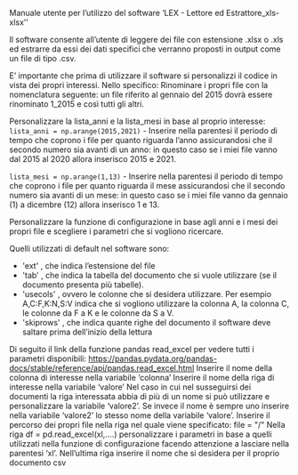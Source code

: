 Manuale utente per l’utilizzo del software
 ‘LEX - Lettore ed Estrattore_xls-xlsx’’

Il software consente all’utente di leggere dei file con estensione .xlsx o .xls ed estrarre da essi dei dati specifici che verranno proposti in output come un file di tipo .csv.

E’ importante che prima di utilizzare il software si personalizzi il codice in vista dei propri interessi. Nello specifico:
Rinominare i propri file con la nomenclatura seguente: un file riferito al gennaio del 2015 dovrà essere rinominato 1_2015 e così tutti gli altri.

Personalizzare la lista_anni e la lista_mesi in base al proprio interesse: 
`lista_anni = np.arange(2015,2021)` - Inserire nella parentesi il periodo di tempo che coprono i file per quanto riguarda l’anno assicurandosi che il secondo numero sia avanti di un anno: in questo caso se i miei file vanno dal 2015 al 2020 allora inserisco 2015 e 2021.

`lista_mesi = np.arange(1,13)` - Inserire nella parentesi il periodo di tempo che coprono i file per quanto riguarda il mese assicurandosi che il secondo numero sia avanti di un mese: in questo caso se i miei file vanno da gennaio (1) a dicembre (12)  allora inserisco 1 e 13.

Personalizzare la funzione di configurazione in base agli anni e i mesi dei propri file e scegliere i parametri che si vogliono ricercare. 

Quelli utilizzati di default nel software sono:
* 'ext' , che indica l’estensione del file 
* 'tab' , che indica la tabella del documento che si vuole utilizzare (se il documento presenta più tabelle).
* 'usecols' , ovvero le colonne che si desidera utilizzare. Per esempio A,C:F,K:N,S:V indica che si vogliono utilizzare la colonna A, la colonna C, le colonne da F a K e le colonne da S a V.
* 'skiprows' , che indica quante righe del documento il software deve saltare prima dell’inizio della lettura

Di seguito il link della funzione pandas read_excel per vedere tutti i parametri      disponibili: https://pandas.pydata.org/pandas-docs/stable/reference/api/pandas.read_excel.html 
Inserire il nome della colonna di interesse nella variabile ‘colonna’
Inserire il nome della riga di interesse nella variabile ‘valore’
Nel caso in cui nel susseguirsi dei documenti la riga interessata abbia di più di un nome si può utilizzare e personalizzare la variabile ‘valore2’. Se invece il nome è sempre uno inserire nella variabile ‘valore2’ lo stesso nome della variabile ‘valore’.
Inserire il percorso dei propri file nella riga nel quale viene specificato:  file = "/"
Nella riga df = pd.read_excel(xl,....) personalizzare i parametri in base a quelli utilizzati nella funzione di configurazione facendo attenzione a lasciare nella parentesi ‘xl’.
Nell’ultima riga inserire il nome che si desidera per il proprio documento csv

